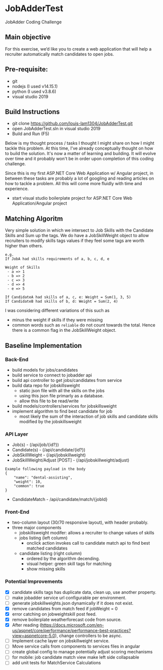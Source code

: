 # JobAdderTest
JobAdder Coding Challenge 

## Main objective

For this exercise, we’d like you to create a web application that will help a recruiter automatically match candidates to open jobs.

## Pre-requisite:
- git
- nodejs (I used v14.15.1)
- python (I used v3.8.6)
- visual studio 2019

## Build Instructions
- git clone https://github.com/louis-lam1304/JobAdderTest.git
- open JobAdderTest.sln in visual studio 2019
- Build and Run (F5)

Below is my thought process / tasks I thought I might share on how I might tackle this problem. At this time, I've already conceptually thought on how to build the solution. 
It's now a matter of learning and building. It will evolve over time and it probably won't be in order upon completion of this coding challenge. 

Since this is my first ASP.NET Core Web Application w/ Angular project, in between these tasks are probably a lot of googling and reading articles on how to tackle a problem. 
All this will come more fluidly with time and experience.
- start visual studio boilerplate project for ASP.NET Core Web Application/Angular project

## Matching Algoritm
Very simple solution in which we intersect to Job Skills with the Candidate Skills and Sum up the tags. 
We do have a JobSkillWeight object to allow recruiters to modify skills tags values if they feel some tags are worth higher than others.
```
e.g. 
If JobA had skills requirements of a, b, c, d, e

Weight of Skills 
 - a => 1
 - b => 2
 - c => 3
 - d => 4
 - e => 5

If CandidateA had skills of a, c, e: Weight = Sum(1, 3, 5)
If CandidateB had skills of b, d: Weight = Sum(2, 4)
```
I was considering different variations of this such as 
 - minus the weight if skills if they were missing
 - common words such as `reliable` do not count towards the total. Hence there is a common flag in the JobSkillWeight object. 


## Baseline Implementation

### Back-End
- build models for jobs/candidates
- build service to connect to jobadder api
- build api controller to get jobs/candidates from service
- build data repo for jobskillsweight
  - static json file with all the skills on the jobs
  - using this json file primarly as a database. 
  - allow this file to be read/write
- build models/controllers/services for jobskillsweight
- implement algorithm to find best candidate for job
  - most likely the sum of the interaction of job skills and candidate skills modified by the jobskillsweight

### API Layer
- Job(s) - (/api/job/{id?})
- Candidate(s) - (/api/candidate/{id?})
- JobSkillWeight - (/api/jobskillweight)
- JobSkillWeight/Adjust [POST] - (/api/jobskillweight/adjust) 
```
Example following payload in the body
{
    "name": "dental-assisting",
    "weight": 10,
    "common": true
}
```
- CandidateMatch - /api/candidate/match/{jobId}

### Front-End
- two-column layout (30/70 responsive layout), with header probably.
- three major components
  - jobskillsweight modifer: allows a recruiter to change values of skills
  - jobs listing (left column)
    - onclick action invokes call to candidate match api to find best matched candidates
  - candidate listing (right column)
    - ordered by the algorithm decending.
    - visual helper: green skill tags for matching
    - show missing skills
    
### Potential Improvements
- [x] candidate skills tags has duplicate data, clean up, use another property.
- [ ] make jobadder service url configurable per environment.
- [ ] generate jobskillweights.json dynamically if it does not exist.
- [x] remove candidates from match feed if jobWeight = 0
- [x] error catching on jobweightskill post feed.
- [x] remove boilerplate weatherforecast code from source.
- [x] After reading (https://docs.microsoft.com/en-us/aspnet/core/performance/performance-best-practices?view=aspnetcore-5.0), change controllers to be async.
- [ ] Implement cache layer on jobskillweight service.
- [ ] Move service calls from components to services files in angular
- [ ] create global config to manage potentially adjust scoring mechanisms
- [ ] for mobile: job candidate match view make left side collapsable 
- [ ] add unit tests for MatchService Calculations